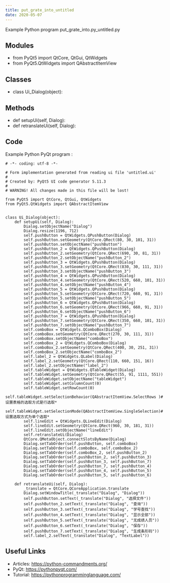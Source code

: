 ```yaml
---
title: put_grate_into_untitled
date: 2020-05-07
---
```

Example Python program put_grate_into.py_untitled.py

## Modules

* from PyQt5 import QtCore, QtGui, QtWidgets
* from PyQt5.QtWidgets import QAbstractItemView

## Classes

* class Ui_Dialog(object):

## Methods

* def setupUi(self, Dialog):
* def retranslateUi(self, Dialog):

## Code

Example Python PyQt program :

    # -*- coding: utf-8 -*-
    
    # Form implementation generated from reading ui file 'untitled.ui'
    #
    # Created by: PyQt5 UI code generator 5.11.3
    #
    # WARNING! All changes made in this file will be lost!
    
    from PyQt5 import QtCore, QtGui, QtWidgets
    from PyQt5.QtWidgets import QAbstractItemView
    
    
    class Ui_Dialog(object):
        def setupUi(self, Dialog):
            Dialog.setObjectName("Dialog")
            Dialog.resize(1196, 712)
            self.pushButton = QtWidgets.QPushButton(Dialog)
            self.pushButton.setGeometry(QtCore.QRect(80, 30, 101, 31))
            self.pushButton.setObjectName("pushButton")
            self.pushButton_2 = QtWidgets.QPushButton(Dialog)
            self.pushButton_2.setGeometry(QtCore.QRect(690, 30, 81, 31))
            self.pushButton_2.setObjectName("pushButton_2")
            self.pushButton_3 = QtWidgets.QPushButton(Dialog)
            self.pushButton_3.setGeometry(QtCore.QRect(830, 30, 111, 31))
            self.pushButton_3.setObjectName("pushButton_3")
            self.pushButton_4 = QtWidgets.QPushButton(Dialog)
            self.pushButton_4.setGeometry(QtCore.QRect(520, 660, 101, 31))
            self.pushButton_4.setObjectName("pushButton_4")
            self.pushButton_5 = QtWidgets.QPushButton(Dialog)
            self.pushButton_5.setGeometry(QtCore.QRect(720, 660, 91, 31))
            self.pushButton_5.setObjectName("pushButton_5")
            self.pushButton_6 = QtWidgets.QPushButton(Dialog)
            self.pushButton_6.setGeometry(QtCore.QRect(966, 660, 91, 31))
            self.pushButton_6.setObjectName("pushButton_6")
            self.pushButton_7 = QtWidgets.QPushButton(Dialog)
            self.pushButton_7.setGeometry(QtCore.QRect(350, 660, 101, 31))
            self.pushButton_7.setObjectName("pushButton_7")
            self.comboBox = QtWidgets.QComboBox(Dialog)
            self.comboBox.setGeometry(QtCore.QRect(270, 30, 111, 31))
            self.comboBox.setObjectName("comboBox")
            self.comboBox_2 = QtWidgets.QComboBox(Dialog)
            self.comboBox_2.setGeometry(QtCore.QRect(400, 30, 251, 31))
            self.comboBox_2.setObjectName("comboBox_2")
            self.label_2 = QtWidgets.QLabel(Dialog)
            self.label_2.setGeometry(QtCore.QRect(110, 660, 151, 16))
            self.label_2.setObjectName("label_2")
            self.tableWidget = QtWidgets.QTableWidget(Dialog)
            self.tableWidget.setGeometry(QtCore.QRect(55, 91, 1111, 551))
            self.tableWidget.setObjectName("tableWidget")
            self.tableWidget.setColumnCount(0)
            self.tableWidget.setRowCount(0)
            self.tableWidget.setSelectionBehavior(QAbstractItemView.SelectRows )#设置表格的选取方式是行选取*
            self.tableWidget.setSelectionMode(QAbstractItemView.SingleSelection)#设置选取方式为单个选取*
            self.lineEdit = QtWidgets.QLineEdit(Dialog)
            self.lineEdit.setGeometry(QtCore.QRect(960, 30, 181, 31))
            self.lineEdit.setObjectName("lineEdit")
            self.retranslateUi(Dialog)
            QtCore.QMetaObject.connectSlotsByName(Dialog)
            Dialog.setTabOrder(self.pushButton, self.comboBox)
            Dialog.setTabOrder(self.comboBox, self.comboBox_2)
            Dialog.setTabOrder(self.comboBox_2, self.pushButton_2)
            Dialog.setTabOrder(self.pushButton_2, self.pushButton_3)
            Dialog.setTabOrder(self.pushButton_3, self.pushButton_7)
            Dialog.setTabOrder(self.pushButton_7, self.pushButton_4)
            Dialog.setTabOrder(self.pushButton_4, self.pushButton_5)
            Dialog.setTabOrder(self.pushButton_5, self.pushButton_6)
    
        def retranslateUi(self, Dialog):
            _translate = QtCore.QCoreApplication.translate
            Dialog.setWindowTitle(_translate("Dialog", "Dialog"))
            self.pushButton.setText(_translate("Dialog", "选择文件"))
            self.pushButton_2.setText(_translate("Dialog", "查询"))
            self.pushButton_3.setText(_translate("Dialog", "学号查找"))
            self.pushButton_4.setText(_translate("Dialog", "显示全部"))
            self.pushButton_5.setText(_translate("Dialog", "无成绩人员"))
            self.pushButton_6.setText(_translate("Dialog", "保存"))
            self.pushButton_7.setText(_translate("Dialog", "生成条形码"))
            self.label_2.setText(_translate("Dialog", "TextLabel"))
    

## Useful Links

- Articles: https://python-commandments.org/
- PyQt: https://pythonpyqt.com/
- Tutorial: https://pythonprogramminglanguage.com/
